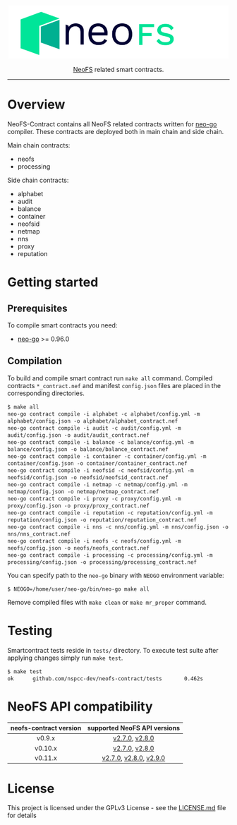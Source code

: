 <p align="center">
<img src="./.github/logo.svg" width="500px" alt="NeoFS">
</p>
<p align="center">
  <a href="https://fs.neo.org">NeoFS</a> related smart contracts.
</p>

---

# Overview

NeoFS-Contract contains all NeoFS related contracts written for
[neo-go](https://github.com/nspcc-dev/neo-go) compiler. These contracts
are deployed both in main chain and side chain.

Main chain contracts:

- neofs
- processing

Side chain contracts:

- alphabet
- audit
- balance
- container
- neofsid
- netmap
- nns
- proxy
- reputation

# Getting started 

## Prerequisites

To compile smart contracts you need:

-   [neo-go](https://github.com/nspcc-dev/neo-go) >= 0.96.0

## Compilation

To build and compile smart contract run `make all` command. Compiled contracts
`*_contract.nef` and manifest `config.json` files are placed in the 
corresponding directories. 

```
$ make all
neo-go contract compile -i alphabet -c alphabet/config.yml -m alphabet/config.json -o alphabet/alphabet_contract.nef
neo-go contract compile -i audit -c audit/config.yml -m audit/config.json -o audit/audit_contract.nef
neo-go contract compile -i balance -c balance/config.yml -m balance/config.json -o balance/balance_contract.nef
neo-go contract compile -i container -c container/config.yml -m container/config.json -o container/container_contract.nef
neo-go contract compile -i neofsid -c neofsid/config.yml -m neofsid/config.json -o neofsid/neofsid_contract.nef
neo-go contract compile -i netmap -c netmap/config.yml -m netmap/config.json -o netmap/netmap_contract.nef
neo-go contract compile -i proxy -c proxy/config.yml -m proxy/config.json -o proxy/proxy_contract.nef
neo-go contract compile -i reputation -c reputation/config.yml -m reputation/config.json -o reputation/reputation_contract.nef
neo-go contract compile -i nns -c nns/config.yml -m nns/config.json -o nns/nns_contract.nef
neo-go contract compile -i neofs -c neofs/config.yml -m neofs/config.json -o neofs/neofs_contract.nef
neo-go contract compile -i processing -c processing/config.yml -m processing/config.json -o processing/processing_contract.nef
```

You can specify path to the `neo-go` binary with `NEOGO` environment variable:

```
$ NEOGO=/home/user/neo-go/bin/neo-go make all
```

Remove compiled files with `make clean` or `make mr_proper` command.

# Testing
Smartcontract tests reside in `tests/` directory. To execute test suite
after applying changes simply run `make test`.
```
$ make test
ok      github.com/nspcc-dev/neofs-contract/tests       0.462s
```

# NeoFS API compatibility

|neofs-contract version|supported NeoFS API versions|
|:------------------:|:--------------------------:|
|v0.9.x|[v2.7.0](https://github.com/nspcc-dev/neofs-api/releases/tag/v2.7.0), [v2.8.0](https://github.com/nspcc-dev/neofs-api/releases/tag/v2.8.0)|
|v0.10.x|[v2.7.0](https://github.com/nspcc-dev/neofs-api/releases/tag/v2.7.0), [v2.8.0](https://github.com/nspcc-dev/neofs-api/releases/tag/v2.8.0)|
|v0.11.x|[v2.7.0](https://github.com/nspcc-dev/neofs-api/releases/tag/v2.7.0), [v2.8.0](https://github.com/nspcc-dev/neofs-api/releases/tag/v2.8.0), [v2.9.0](https://github.com/nspcc-dev/neofs-api/releases/tag/v2.9.0)|


# License

This project is licensed under the GPLv3 License - see the 
[LICENSE.md](LICENSE.md) file for details
